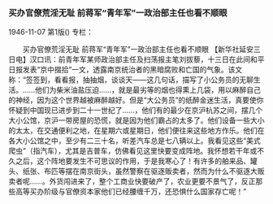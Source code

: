 ### 买办官僚荒淫无耻  前蒋军“青年军”一政治部主任也看不顺眼

1946-11-07
第1版()
专栏：

　　买办官僚荒淫无耻
    前蒋军“青年军”一政治部主任也看不顺眼
    【新华社延安三日电】汉口讯：前青年军某师政治部主任及扫荡报主笔刘拔藜，十三日在此间和平日报发表“京中掇拾”一文，透露南京统治者的黑暗腐败和亡国的气象。该文称：“签签到，看看报，抽抽烟，谈谈天——这几句话，描写了小公务员的无聊生活。……他们为柴米油盐压迫……，就是最劣等的烟也得熏上几袋，用以麻醉自己的神经，因为这个世界越被麻醉越好。但是“大公务员”的纸醉金迷生活，真要使你怀疑到中国现已进步到二十一世纪了……，他们有的最少在京沪杭苏之间，摆几个大小公馆，京沪一带房屋的恐慌，就是因为他们霸占的太多了。他们设备一些大小的太太，在交通便利之地，在星期六或星期日，他们便往来这些地方作乐。他们在各大小公馆之中，至少有二三十名，听差汽车总是七八辆以上。我看见这些“美式爬虫”（指汽车），尤其是吉普车，仿佛看见这里快要变成阵地。我怀想若干年或不久之后，这个阵地要发生不可思议的作用，于是我寒心了！有许多的舶来品、罐头、纸张、布匹等摆在南京街头，虽然警察在驱逐贩卖者，然而为什么不驱逐大贩卖者呢……。外货闯进来了，整个工商业快要破产了，农业更要不景气了，反正那些高等买办阶级与官僚资本家他们已经腰缠千万，还恐惧什么国家存亡呢！”
